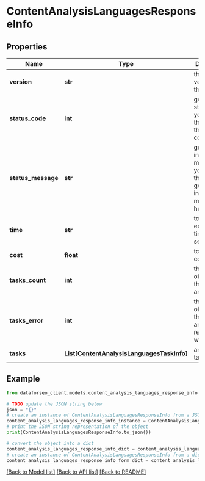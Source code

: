 # ContentAnalysisLanguagesResponseInfo


## Properties

Name | Type | Description | Notes
------------ | ------------- | ------------- | -------------
**version** | **str** | the current version of the API | [optional] 
**status_code** | **int** | general status code you can find the full list of the response codes here | [optional] 
**status_message** | **str** | general informational message you can find the full list of general informational messages here | [optional] 
**time** | **str** | total execution time, seconds | [optional] 
**cost** | **float** | total tasks cost, USD | [optional] 
**tasks_count** | **int** | the number of tasks in the tasks array | [optional] 
**tasks_error** | **int** | the number of tasks in the tasks array returned with an error | [optional] 
**tasks** | [**List[ContentAnalysisLanguagesTaskInfo]**](ContentAnalysisLanguagesTaskInfo.md) | array of tasks | [optional] 

## Example

```python
from dataforseo_client.models.content_analysis_languages_response_info import ContentAnalysisLanguagesResponseInfo

# TODO update the JSON string below
json = "{}"
# create an instance of ContentAnalysisLanguagesResponseInfo from a JSON string
content_analysis_languages_response_info_instance = ContentAnalysisLanguagesResponseInfo.from_json(json)
# print the JSON string representation of the object
print(ContentAnalysisLanguagesResponseInfo.to_json())

# convert the object into a dict
content_analysis_languages_response_info_dict = content_analysis_languages_response_info_instance.to_dict()
# create an instance of ContentAnalysisLanguagesResponseInfo from a dict
content_analysis_languages_response_info_form_dict = content_analysis_languages_response_info.from_dict(content_analysis_languages_response_info_dict)
```
[[Back to Model list]](../README.md#documentation-for-models) [[Back to API list]](../README.md#documentation-for-api-endpoints) [[Back to README]](../README.md)


